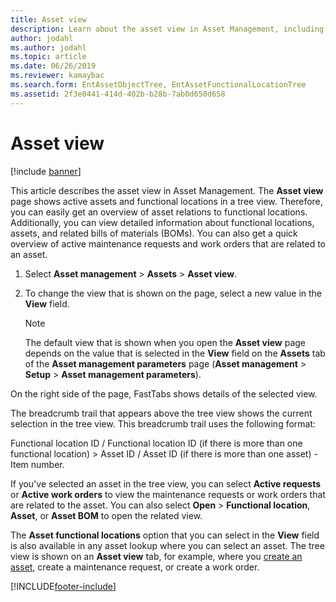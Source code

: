 ```yaml
---
title: Asset view
description: Learn about the asset view in Asset Management, including an outline and step-by-step process for navigating to the View field.
author: jodahl
ms.author: jodahl
ms.topic: article
ms.date: 06/26/2019
ms.reviewer: kamaybac
ms.search.form: EntAssetObjectTree, EntAssetFunctionalLocationTree
ms.assetid: 2f3e0441-414d-402b-b28b-7ab0d650d658
---
```


# Asset view

[!include [banner](../../includes/banner.md)]

 

This article describes the asset view in Asset Management. The **Asset view** page shows active assets and functional locations in a tree view. Therefore, you can easily get an overview of asset relations to functional locations. Additionally, you can view detailed information about functional locations, assets, and related bills of materials (BOMs). You can also get a quick overview of active maintenance requests and work orders that are related to an asset.

1. Select **Asset management** \> **Assets** \> **Asset view**.
2. To change the view that is shown on the page, select a new value in the **View** field.

    > [!NOTE]
    > The default view that is shown when you open the **Asset view** page depends on the value that is selected in the **View** field on the **Assets** tab of the **Asset management parameters** page (**Asset management** \> **Setup** \> **Asset management parameters**).

On the right side of the page, FastTabs shows details of the selected view.

The breadcrumb trail that appears above the tree view shows the current selection in the tree view. This breadcrumb trail uses the following format:

Functional location ID / Functional location ID (if there is more than one functional location) \> Asset ID / Asset ID (if there is more than one asset) - Item number.

If you've selected an asset in the tree view, you can select **Active requests** or **Active work orders** to view the maintenance requests or work orders that are related to the asset. You can also select **Open** \> **Functional location**, **Asset**, or **Asset BOM** to open the related view.

The **Asset functional locations** option that you can select in the **View** field is also available in any asset lookup where you can select an asset. The tree view is shown on an **Asset view** tab, for example, where you [create an asset](../objects/create-an-object.md), create a maintenance request, or create a work order.


[!INCLUDE[footer-include](../../../includes/footer-banner.md)]